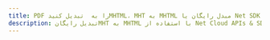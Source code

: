 ---title: PDF را به  تبدیل کنیدMHTML، MHT به MHTML مبدل رایگان یا Net SDKdescription: تبدیل رایگانMHT به MHTML با استفاده از Net Cloud APIs & SDK همچنین اسناد PDF را در Cloud ایجاد، ویرایش و رندر کنید.---